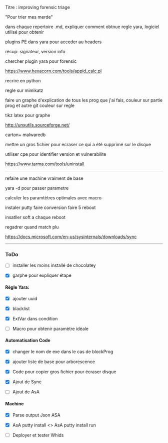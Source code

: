 

Titre : improving forensic triage

"Pour trier mes merde"



dans chaque repertoire .md, expliquer comment obtnue regle yara, logiciel utilisé pour obtenir



plugins PE dans yara pour acceder au headers

récup: signateur, version info

chercher plugin yara pour forensic



https://www.hexacorn.com/tools/appid_calc.pl

recrire en python



regle sur mimikatz



faire un graphe d'explication de tous les prog que j'ai fais, couleur sur partie prog et autre git couleur sur regle



tikz latex pour graphe





http://unxutils.sourceforge.net/





carton+ malwaredb



mettre un gros fichier pour ecraser ce qui a été supprimé sur le disque

utiliser cpe pour identifier version et vulnerabilite



https://www.tarma.com/tools/uninstall



-----------

refaire une machine vraiment de base

yara -d pour passer parametre

calculer les paramtètres optimales avec macro



instaler putty faire conversion faire 5 reboot

insatller soft a chaque reboot

regadrer quand match plu

https://docs.microsoft.com/en-us/sysinternals/downloads/sync

-------



### ToDo

- [ ] installer les moins installé de chocolatey
- [x] garphe pour expliquer étape



#### Règle Yara:

- [x] ajouter uuid
- [x] blacklist
- [x] ExtVar dans condition
- [ ] Macro pour obtenir paramètre idéale



#### Automatisation Code

- [x] changer le nom de exe dans le cas de blockProg
- [x] ajouter liste de base pour arborescence
- [x] Code pour copier gros fichier pour écraser disque
- [x] Ajout de Sync
- [ ] Ajout de AsA



#### Machine

- [x] Parse output Json ASA
- [x] AsA putty install <> AsA putty install run
- [ ] Deployer et tester Whids 

 















